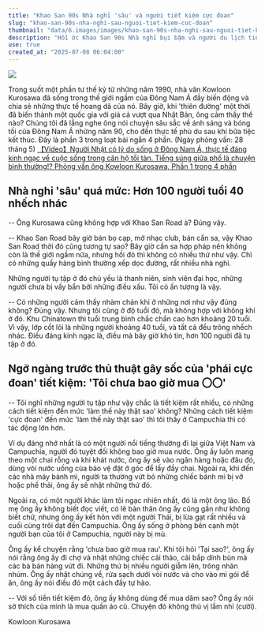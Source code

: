```yaml
---
title: "Khao San 90s Nhà nghỉ 'sâu' và người tiết kiệm cực đoan"
slug: "khao-san-90s-nha-nghi-sau-nguoi-tiet-kiem-cuc-doan"
thumbnail: "data/6.images/images/khao-san-90s-nha-nghi-sau-nguoi-tiet-kiem-cuc-doan.webp"
description: "Hồi ức Khao San 90s Nhà nghỉ bụi bặm và người du lịch tiết kiệm cực đoan ở Đông Nam Á."
use: true
created_at: "2025-07-08 06:04:00"
---
```


![](/images/20250707-00010003-minkabu-000-1-view.webp)

Trong suốt một phần tư thế kỷ từ những năm 1990, nhà văn Kowloon Kurosawa đã sống trong thế giới ngầm của Đông Nam Á đầy biến động và chia sẻ những thực tế hoang dã của nó. Bây giờ, khi 'thiên đường' một thời đã biến thành một quốc gia với giá cả vượt qua Nhật Bản, ông cảm thấy thế nào? Chúng tôi đã lắng nghe ông nói chuyện sâu sắc về ánh sáng và bóng tối của Đông Nam Á những năm 90, cho đến thực tế phù du sau khi bữa tiệc kết thúc. Đây là phần 3 trong loạt bài ngắn 4 phần. (Ngày phỏng vấn: 28 tháng 5)
[【Video】Người Nhật có lý do sống ở Đông Nam Á, thực tế đáng kinh ngạc về cuộc sống trong căn hộ tồi tàn. Tiếng súng giữa phố là chuyện bình thường!? Phỏng vấn ông Kowloon Kurosawa, Phần 1 trong 4 phần](https://mag.minkabu.jp/life-others/33902/?membership=1)

## Nhà nghỉ 'sâu' quá mức: Hơn 100 người tuổi 40 nhếch nhác

-- Ông Kurosawa cũng không hợp với Khao San Road à?
Đúng vậy.

-- Khao San Road bây giờ bán bọ cạp, mở nhạc club, bán cần sa, vậy Khao San Road thời đó cũng tương tự sao?
Bây giờ cần sa hợp pháp nên không còn là thế giới ngầm nữa, nhưng hồi đó thì không có nhiều thứ như vậy. Chỉ có những quầy hàng bình thường xếp dọc đường, rất nhiều nhà nghỉ.

Những người tụ tập ở đó chủ yếu là thanh niên, sinh viên đại học, những người chưa bị vấy bẩn bởi những điều xấu. Tôi có ấn tượng là vậy.

-- Có những người cảm thấy nhàm chán khi ở những nơi như vậy đúng không?
Đúng vậy. Nhưng tôi cũng ở độ tuổi đó, mà không hợp với không khí ở đó. Khu Chinatown thì tuổi trung bình chắc chắn cao hơn khoảng 20 tuổi. Vì vậy, lớp cốt lõi là những người khoảng 40 tuổi, và tất cả đều trông nhếch nhác. Điều đáng kinh ngạc là, điều mà bây giờ khó tin, hơn 100 người đã tụ tập ở đó.

## Ngỡ ngàng trước thủ thuật gây sốc của 'phái cực đoan' tiết kiệm: 'Tôi chưa bao giờ mua 〇〇'

-- Tôi nghĩ những người tụ tập như vậy chắc là tiết kiệm rất nhiều, có những cách tiết kiệm đến mức 'làm thế này thật sao' không?
Những cách tiết kiệm 'cực đoan' đến mức 'làm thế này thật sao' thì tôi thấy ở Campuchia thì có tác động lớn hơn.

Ví dụ đáng nhớ nhất là có một người nổi tiếng thường đi lại giữa Việt Nam và Campuchia, người đó tuyệt đối không bao giờ mua nước. Ông ấy luôn mang theo một chai rỗng và khi khát nước, ông ấy sẽ vào ngân hàng hoặc đâu đó, dùng vòi nước uống của bảo vệ đặt ở góc để lấy đầy chai. Ngoài ra, khi đến các nhà máy bánh mì, người ta thường vứt bỏ những chiếc bánh mì bị vỡ hoặc phế thải, ông ấy sẽ nhặt những thứ đó.

Ngoài ra, có một người khác làm tôi ngạc nhiên nhất, đó là một ông lão. Bố mẹ ông ấy không biết đọc viết, có lẽ bản thân ông ấy cũng gần như không biết chữ, nhưng ông ấy kết hôn với một người Thái, bị lừa gạt rất nhiều và cuối cùng trôi dạt đến Campuchia. Ông ấy sống ở phòng bên cạnh một người bạn của tôi ở Campuchia, người này bị mù.

Ông ấy kể chuyện rằng 'chưa bao giờ mua rau'. Khi tôi hỏi 'Tại sao?', ông ấy nói rằng ông ấy đi chợ và nhặt những chiếc cải thảo, cải bắp dính bùn mà các bà bán hàng vứt đi. Những thứ bị nhiều người giẫm lên, trông nhăn nhúm. Ông ấy nhặt chúng về, rửa sạch dưới vòi nước và cho vào mì gói để ăn, ông ấy nói điều đó một cách đầy tự hào.

-- Với số tiền tiết kiệm đó, ông ấy không dùng để mua dâm sao?
Ông ấy nói sở thích của mình là mua quần áo cũ. Chuyện đó không thú vị lắm nhỉ (cười).

Kowloon Kurosawa